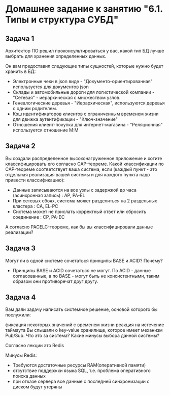 # Домашнее задание к занятию "6.1. Типы и структура СУБД"

## Задача 1
Архитектор ПО решил проконсультироваться у вас, какой тип БД лучше выбрать для хранения определенных данных.

Он вам предоставил следующие типы сущностей, которые нужно будет хранить в БД:

- Электронные чеки в json виде - "Документо-ориентированная" используется для документов json
- Склады и автомобильные дороги для логистической компании - "Сетевая" - иерархическая с множеством узлов.
- Генеалогические деревья - "Иерархическая", используются деревья с одним родителем.
- Кэш идентификаторов клиентов с ограниченным временем жизни для движка аутентификации - "Ключ-значение"
- Отношения клиент-покупка для интернет-магазина - "Реляционная" используется отношение М:М

## Задача 2
Вы создали распределенное высоконагруженное приложение и хотите классифицировать его согласно CAP-теореме. Какой классификации по CAP-теореме соответствует ваша система, если (каждый пункт - это отдельная реализация вашей системы и для каждого пункта надо привести классификацию):

- Данные записываются на все узлы с задержкой до часа (асинхронная запись) : AP, PA-EL
- При сетевых сбоях, система может разделиться на 2 раздельных кластера : CA, EL-PC
- Система может не прислать корректный ответ или сбросить соединение : CP, PA-EC

А согласно PACELC-теореме, как бы вы классифицировали данные реализации?

## Задача 3
Могут ли в одной системе сочетаться принципы BASE и ACID? Почему?
- Принципы BASE и ACID сочетаться не могут. По ACID - данные согласованные, а по BASE - могут быть не консистентными, таким образом они противоречат друг другу.

## Задача 4
Вам дали задачу написать системное решение, основой которого бы послужили:

фиксация некоторых значений с временем жизни
реакция на истечение таймаута
Вы слышали о key-value хранилище, которое имеет механизм Pub/Sub. Что это за система? Какие минусы выбора данной системы?

Согласно лекции это Redis

Минусы Redis:
- Требуются достаточные ресурсы RAM(оперативной памяти)
- отсутствие поддержки языка SQL, т.е. проблема оперативного поиска данных  
- при отказе сервера все данные с последней синхронизации с диском будут утеряны